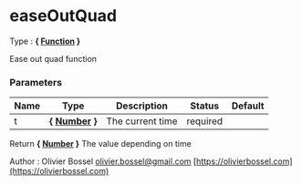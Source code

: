 # easeOutQuad

<!-- @namespace: sugar.js.easing.easeOutQuad -->

Type : **{ [Function](https://developer.mozilla.org/fr/docs/Web/JavaScript/Reference/Objets_globaux/Function) }**


Ease out quad function



### Parameters
Name  |  Type  |  Description  |  Status  |  Default
------------  |  ------------  |  ------------  |  ------------  |  ------------
t  |  **{ [Number](https://developer.mozilla.org/fr/docs/Web/JavaScript/Reference/Objets_globaux/Number) }**  |  The current time  |  required  |

Return **{ [Number](https://developer.mozilla.org/fr/docs/Web/JavaScript/Reference/Objets_globaux/Number) }** The value depending on time

Author : Olivier Bossel [olivier.bossel@gmail.com](mailto:olivier.bossel@gmail.com) [https://olivierbossel.com](https://olivierbossel.com)